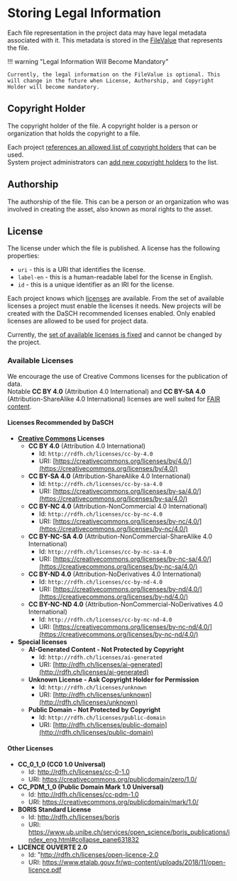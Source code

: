 # Storing Legal Information

Each file representation in the project data may have legal metadata associated with it.
This metadata is stored in the [FileValue](../02-dsp-ontologies/knora-base.md#filevalue) that represents the file.

!!! warning "Legal Information Will Become Mandatory"

    Currently, the legal information on the FileValue is optional. This will change in the future when License, Authorship, and Copyright Holder will become mandatory.

## Copyright Holder

The copyright holder of the file.
A copyright holder is a person or organization that holds the copyright to a file.

Each project [references an allowed list of copyright holders](../../03-endpoints/api-admin/#get-adminprojectsshortcodeprojectshortcodelegal-infocopyright-holders) that can be used.  
System project administrators can [add new copyright holders](../../03-endpoints/api-admin/#post-adminprojectsshortcodeprojectshortcodelegal-infocopyright-holders) to the list.

## Authorship

The authorship of the file.
This can be a person or an organization who was involved in creating the asset, also known as moral rights to the asset.

## License

The license under which the file is published.
A license has the following properties:

- `uri` - this is a URI that identifies the license.
- `label-en` - this is a human-readable label for the license in English.
- `id` - this is a unique identifier as an IRI for the license.

Each project knows which [licenses](../../03-endpoints/api-admin/#get-adminprojectsshortcodeprojectshortcodelegal-infolicenses) are available.
From the set of available licenses a project must enable the licenses it needs.
New projects will be created with the DaSCH recommended licenses enabled.
Only enabled licenses are allowed to be used for project data.

Currently, the [set of available licenses is fixed](#available-licenses) and cannot be changed by the project.

### Available Licenses

We encourage the use of Creative Commons licenses for the publication of data.  
Notable **CC BY 4.0** (Attribution 4.0 International) and **CC BY-SA 4.0** (Attribution-ShareAlike 4.0 International) licenses are well suited for [FAIR content](https://www.go-fair.org/fair-principles/).

#### Licenses Recommended by DaSCH

- **[Creative Commons](https://creativecommons.org/) Licenses**
    - **CC BY 4.0** (Attribution 4.0 International)
        - Id: `http://rdfh.ch/licenses/cc-by-4.0`
        - URI: [https://creativecommons.org/licenses/by/4.0/](https://creativecommons.org/licenses/by/4.0/)
    - **CC BY-SA 4.0** (Attribution-ShareAlike 4.0 International)
        - Id: `http://rdfh.ch/licenses/cc-by-sa-4.0`
        - URI: [https://creativecommons.org/licenses/by-sa/4.0/](https://creativecommons.org/licenses/by-sa/4.0/)
    - **CC BY-NC 4.0** (Attribution-NonCommercial 4.0 International)
        - Id: `http://rdfh.ch/licenses/cc-by-nc-4.0`
        - URI: [https://creativecommons.org/licenses/by-nc/4.0/](https://creativecommons.org/licenses/by-nc/4.0/)
    - **CC BY-NC-SA 4.0** (Attribution-NonCommercial-ShareAlike 4.0 International)
        - Id: `http://rdfh.ch/licenses/cc-by-nc-sa-4.0`
        - URI: [https://creativecommons.org/licenses/by-nc-sa/4.0/](https://creativecommons.org/licenses/by-nc-sa/4.0/)
    - **CC BY-ND 4.0** (Attribution-NoDerivatives 4.0 International)
        - Id: `http://rdfh.ch/licenses/cc-by-nd-4.0`
        - URI: [https://creativecommons.org/licenses/by-nd/4.0/](https://creativecommons.org/licenses/by-nd/4.0/)
    - **CC BY-NC-ND 4.0** (Attribution-NonCommercial-NoDerivatives 4.0 International)
        - Id: `http://rdfh.ch/licenses/cc-by-nc-nd-4.0`
        - URI: [https://creativecommons.org/licenses/by-nc-nd/4.0/](https://creativecommons.org/licenses/by-nc-nd/4.0/)
- **Special licenses**
    - **AI-Generated Content - Not Protected by Copyright**
        - Id: `http://rdfh.ch/licenses/ai-generated`
        - URI: [http://rdfh.ch/licenses/ai-generated](http://rdfh.ch/licenses/ai-generated)
    - **Unknown License - Ask Copyright Holder for Permission**
        - Id: `http://rdfh.ch/licenses/unknown`
        - URI: [http://rdfh.ch/licenses/unknown](http://rdfh.ch/licenses/unknown)
    - **Public Domain - Not Protected by Copyright**
        - Id: `http://rdfh.ch/licenses/public-domain`
        - URI: [http://rdfh.ch/licenses/public-domain](http://rdfh.ch/licenses/public-domain)

#### Other Licenses

- **CC_0_1_0 (CC0 1.0 Universal)**
    - Id: <http://rdfh.ch/licenses/cc-0-1.0>
    - URI: <https://creativecommons.org/publicdomain/zero/1.0/>
- **CC_PDM_1_0 (Public Domain Mark 1.0 Universal)**
    - Id: <http://rdfh.ch/licenses/cc-pdm-1.0>
    - URI: <https://creativecommons.org/publicdomain/mark/1.0/>
- **BORIS Standard License**
    - Id: <http://rdfh.ch/licenses/boris>
    - URI: <https://www.ub.unibe.ch/services/open_science/boris_publications/index_eng.html#collapse_pane631832>
- **LICENCE OUVERTE 2.0**
    - Id: "<http://rdfh.ch/licenses/open-licence-2.0>
    - URI: <https://www.etalab.gouv.fr/wp-content/uploads/2018/11/open-licence.pdf>
